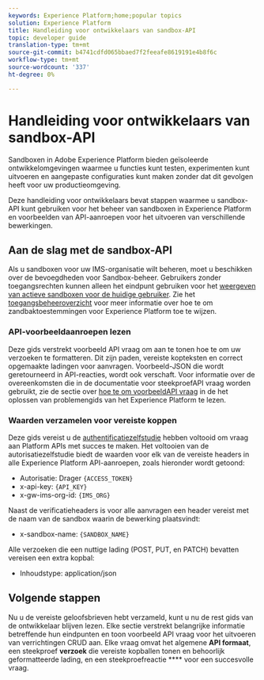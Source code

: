 ```yaml
---
keywords: Experience Platform;home;popular topics
solution: Experience Platform
title: Handleiding voor ontwikkelaars van sandbox-API
topic: developer guide
translation-type: tm+mt
source-git-commit: b4741cdfd065bbaed7f2feeafe8619191e4b8f6c
workflow-type: tm+mt
source-wordcount: '337'
ht-degree: 0%

---
```



# Handleiding voor ontwikkelaars van sandbox-API

Sandboxen in Adobe Experience Platform bieden geïsoleerde ontwikkelomgevingen waarmee u functies kunt testen, experimenten kunt uitvoeren en aangepaste configuraties kunt maken zonder dat dit gevolgen heeft voor uw productieomgeving.

Deze handleiding voor ontwikkelaars bevat stappen waarmee u sandbox-API kunt gebruiken voor het beheer van sandboxen in Experience Platform en voorbeelden van API-aanroepen voor het uitvoeren van verschillende bewerkingen.

## Aan de slag met de sandbox-API

Als u sandboxen voor uw IMS-organisatie wilt beheren, moet u beschikken over de bevoegdheden voor Sandbox-beheer. Gebruikers zonder toegangsrechten kunnen alleen het eindpunt gebruiken voor het [weergeven van actieve sandboxen voor de huidige gebruiker](./list-active-sandboxes.md). Zie het [toegangsbeheeroverzicht](../../access-control/home.md) voor meer informatie over hoe te om zandbaktoestemmingen voor Experience Platform toe te wijzen.

### API-voorbeeldaanroepen lezen

Deze gids verstrekt voorbeeld API vraag om aan te tonen hoe te om uw verzoeken te formatteren. Dit zijn paden, vereiste kopteksten en correct opgemaakte ladingen voor aanvragen. Voorbeeld-JSON die wordt geretourneerd in API-reacties, wordt ook verschaft. Voor informatie over de overeenkomsten die in de documentatie voor steekproefAPI vraag worden gebruikt, zie de sectie over [hoe te om voorbeeldAPI vraag](../../landing/troubleshooting.md#how-do-i-format-an-api-request) in de het oplossen van problemengids van het Experience Platform te lezen.

### Waarden verzamelen voor vereiste koppen

Deze gids vereist u de [authentificatiezelfstudie](../../tutorials/authentication.md) hebben voltooid om vraag aan Platform APIs met succes te maken. Het voltooien van de autorisatiezelfstudie biedt de waarden voor elk van de vereiste headers in alle Experience Platform API-aanroepen, zoals hieronder wordt getoond:

* Autorisatie: Drager `{ACCESS_TOKEN}`
* x-api-key: `{API_KEY}`
* x-gw-ims-org-id: `{IMS_ORG}`

Naast de verificatieheaders is voor alle aanvragen een header vereist met de naam van de sandbox waarin de bewerking plaatsvindt:

* x-sandbox-name: `{SANDBOX_NAME}`

Alle verzoeken die een nuttige lading (POST, PUT, en PATCH) bevatten vereisen een extra kopbal:

* Inhoudstype: application/json

## Volgende stappen

Nu u de vereiste geloofsbrieven hebt verzameld, kunt u nu de rest gids van de ontwikkelaar blijven lezen. Elke sectie verstrekt belangrijke informatie betreffende hun eindpunten en toon voorbeeld API vraag voor het uitvoeren van verrichtingen CRUD aan. Elke vraag omvat het algemene **API formaat**, een steekproef **verzoek** die vereiste kopballen tonen en behoorlijk geformatteerde lading, en een steekproefreactie **** voor een succesvolle vraag.